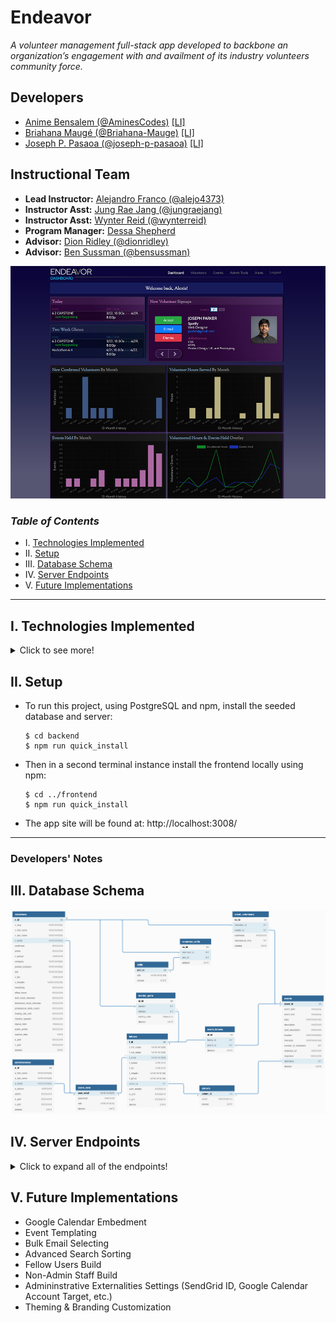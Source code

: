 # Endeavor

*A volunteer management full-stack app developed to backbone an organization’s engagement with and availment of its industry volunteers community force.*

## **Developers**
+ [Anime Bensalem (@AminesCodes)](https://github.com/AminesCodes) [[LI]](https://www.linkedin.com/in/amine-bensalem/)
+ [Briahana Maugé (@Briahana-Mauge)](https://github.com/Briahana-Mauge) [[LI]](https://www.linkedin.com/in/bmauge/)
+ [Joseph P. Pasaoa (@joseph-p-pasaoa)](https://github.com/joseph-p-pasaoa) [[LI]](https://www.linkedin.com/in/josephpasaoa/)

## Instructional Team
+ **Lead Instructor:** [Alejandro Franco (@alejo4373)](https://github.com/alejo4373)
+ **Instructor Asst:** [Jung Rae Jang (@jungraejang)](https://github.com/jungraejang)
+ **Instructor Asst:** [Wynter Reid (@wynterreid)](https://github.com/wynterreid)
+ **Program Manager:** [Dessa Shepherd](https://www.linkedin.com/in/dessa-shepherd-7a55b374/)
+ **Advisor:** [Dion Ridley (@dionridley)](https://www.linkedin.com/in/dionridley/)
+ **Advisor:** [Ben Sussman (@bensussman)](https://www.linkedin.com/in/bensussman/)

![screencap of admin dashboard](./docs/readme/screenAdminDashboard.jpg)


### _Table of Contents_
+ I. [Technologies Implemented](#i-technologies-implemented)
+ II. [Setup](#ii-setup)
+ III. [Database Schema](#iii-database-schema)
+ IV. [Server Endpoints](#iv-server-endpoints)
+ V. [Future Implementations](#v-future-implementations)


---


## I. Technologies Implemented
<details>
  
  <summary>Click to see more!</summary>
  
  + AWS-SDK 2.647.0
+ Multer 1.4.2
+ Multer-S3 2.9.0
+ Passport 0.3.1
+ Passport-Local 1.0.0
+ BCrypt 4.0.1
+ SendGrid/Mail 7.0.1
+ Chart.js 2.9.3
+ Moment 2.24.0
+ Query-String 6.12.1
+ Node-Sass (SCSS) 4.14.1
+ React Epic Spinners 0.4.1
+ React Icons 3.10.0
+ Pg-promise 10.4.4
+ Axios 0.19.2
+ JavaScript ES5+
+ CSS3
+ HTML5
</details>


## II. Setup
+ To run this project, using PostgreSQL and npm, install the seeded database and server:
  ```
  $ cd backend
  $ npm run quick_install
  ```
+ Then in a second terminal instance install the frontend locally using npm:
  ```
  $ cd ../frontend
  $ npm run quick_install
  ```
+ The app site will be found at: http://localhost:3008/




---


### **Developers' Notes**


## III. Database Schema
![Database Schema](/docs/readme/DatabaseSchema.png)


## IV. Server Endpoints
<details>
  <summary>Click to expand all of the endpoints!</summary>
  
  - **Auth**
  | Method | Endpoint                 | Description                  | Query Parameters | Body Data |
  | ------ | ------------------------ | ---------------------------- | ---------------- | --------- |
  | GET    | `/api/auth/is_logged`    | Check if a user is logged in | n/a              | n/a       |
  | POST   | `/api/auth/login`        | Login a user                 | n/a              | email, password       |
  | POST   | `/api/auth/:role/signup` | Sign up new user             | n/a              | *Please refer to user's data below, minus picture* |
  | PUT    | `/api/auth/:id`          | Update user information      | n/a              | *Please refer to user's data below* |

  - **Admin User Body Data:**
email, password, newPassword, firstName, lastName, picture

  - **Fellow User Body Data:**
email, password, newPassword, firstName, lastName, cohortId, picture

  - **Volunteer User Body Data:**
email, password, firstName, lastName, company, title, skills (array), slug, mentor, officeHours, techMockInterview, behavioralMockInterview, professionalSkillsCoach, hostSiteVisit, industrySpeaker, publicProfile, picture


- **Users**
  | Method | Endpoint               | Description                    | Query Parameters | Body Data |
  | ------ | ---------------------- | ------------------------------ | ---------------- | --------- |
  | POST   | `/api/users/:role/add` | Create new pre-registered user | n/a              | email, password, role |
  | PATCH  | `/api/users/:id`       | Update user's password         | n/a              | password, newPassword, confirmPassword |
  | DELETE | `/api/users/:id`       | Delete user                    | n/a              | n/a                                    |


- **Volunteers**
  | Method | Endpoint                      | Description                           | Query Parameters                     | Body Data |
  | ------ | ----------------------------- | ------------------------------------- | ------------------------------------ | --------- |
  | GET    | `/api/volunteers/:type/:id`   | Get volunteer by id, slug or email    | type: id, slug, email                | n/a       |
  | GET    | `/api/volunteers/skills/:id`  | Get volunteer skills user id          | type: id, slug, email                | n/a       |
  | GET    | `/api/volunteers/all`         | Get all volunteer (with filters)      | v_email, name, skill, company, title | n/a       |
  | GET    | `/api/volunteers/new`         | Get all unconfirmed volunteers        | n/a                                  | n/a       |
  | PATCH  | `/api/volunteers/confirm/:id` | Confirm a new (unconfirmed) volunteer | n/a                                  | n/a       |


- **Fellows**
  | Method | Endpoint              | Description                    | Query Parameters     | Body Data |
  | ------ | --------------------- | ------------------------------ | -------------------- | --------- |
  | GET    | `/api/fellows/`       | Get all fellows (with filters) | name, cohort, mentor | n/a       |
  | GET    | `/api/fellows/id/:id` | Get single fellow by id        | n/a                  | n/a       |


- **Skills**
  | Method | Endpoint               | Description                | Query Parameters  | Body Data |
  | ------ | ---------------------- | -------------------------- | ----------------- | --------- |
  | GET    | `/api/skills/`         | Get all skills             | n/a               | n/a       |
  | POST   | `/api/skills/add/`     | Add single skill           | n/a               | skill     |
  | PUT    | `/api/skills/edit/:id` | Rename single skill by id  | n/a               | skill     |
  | DELETE | `/api/skills/del/:id`  | Delete single skill by id  | n/a               | n/a       |


- **Cohorts**
  | Method | Endpoint                | Description                 | Query Parameters | Body Data |
  | ------ | ----------------------- | --------------------------- | ---------------- | --------- |
  | GET    | `/api/cohorts/`         | Get all cohorts             | n/a              | n/a       |
  | POST   | `/api/cohorts/add/`     | Add single cohort           | n/a              | cohort    |
  | PUT    | `/api/cohorts/edit/:id` | Rename single cohort by id  | n/a              | cohort    |
  | DELETE | `/api/cohorts/del/:id`  | Delete single cohort by id  | n/a              | n/a       |


- **Events**
  | Method | Endpoint                      | Description                   | Query Parameters | Body Data |
  | ------ | ----------------------------- | ----------------------------- | ---------------- | --------- |
  | GET    | `/api/events/all`             | Get all events (with filters) | v_name, topic, instructor, upcoming, past | n/a |
  | GET    | `/api/events/event/:id`       | Get event by id               | n/a              | n/a                         |
  | GET    | `/api/events/dashboard/:role` | Get dashboard events          | n/a              | n/a                         |
  | POST   | `/api/events/add`             | Add a new event               | n/a              | *Please refer to events data below* |
  | PUT    | `/api/events/edit/:id`        | Update an event by id         | n/a              | *Please refer to events data below* |
  | DELETE | `/api/events/:id`             | Delete event by id            | n/a              | n/a                         |
  - **Events Body Data**
start, end, topic, description, staffDescription, attendees, location, instructor, numberOfVolunteers, materialsUrl, important


- **Mentor Pairs**
  | Method | Endpoint            | Description                  | Query Parameters | Body Data             |
  | ------ | ------------------- | ---------------------------- | ---------------- | --------------------- |
  | POST   | `/api/mentor_pairs` | Pair a Mentor with a Mentee  | n/a              | volunteerId, fellowId |
  | DELETE | `/api/mentor_pairs/volunteer/:v_id/fellow/:f_id` | Un-pair a Mentor to a Mentee | n/a | volunteerId, fellowId |


- **Event Attendees**
  | Method | Endpoint                                                       | Description                           | Query Parameters | Body Data            |
  | ------ | -------------------------------------------------------------- | ------------------------------------- | ---------------- | -------------------- |
  | POST   | `/api/event_attendees/event/:e_id/add/:v_id`       | Volunteer request to an event         | n/a              | n/a                  |
  | PUT    | `/api/event_attendees/event/:e_id/volunteer/:v_id` | Attribute hours to volunteer          | n/a              | volunteeredHours     |
  | PATCH  | `/api/event_attendees/event/:e_id/volunteer/:v_id` | Confirm/un-confirm volunteer to event | n/a              | confirmed true/false |
  | DELETE | `/api/event_attendees/event/:e_id/delete/:v_id`   | Delete volunteer request to an event  | n/a              | n/a                  |


- **View**
  | Method | Endpoint    | Description                                                 | Query Parameters | Body Data  |
  | ------ | ----------- | ----------------------------------------------------------- | ---------------- | ---------- |
  | PATCH  | `/api/view` | Manage the view type for events and volunteers (grid/list)  | n/a              | targetView |
</details>



## V. Future Implementations
+ Google Calendar Embedment
+ Event Templating
+ Bulk Email Selecting
+ Advanced Search Sorting
+ Fellow Users Build
+ Non-Admin Staff Build
+ Admininstrative Externalities Settings (SendGrid ID, Google Calendar Account Target, etc.)
+ Theming & Branding Customization
